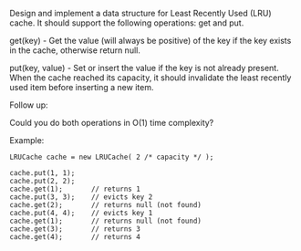 Design and implement a data structure for Least Recently Used (LRU) cache. It should support the following operations: get and put.

get(key) - Get the value (will always be positive) of the key if the key exists in the cache, otherwise return null.

put(key, value) - Set or insert the value if the key is not already present. When the cache reached its capacity, it should invalidate the least recently used item before inserting a new item.

Follow up:

Could you do both operations in O(1) time complexity?

Example:
```
LRUCache cache = new LRUCache( 2 /* capacity */ );

cache.put(1, 1);
cache.put(2, 2);
cache.get(1);       // returns 1
cache.put(3, 3);    // evicts key 2
cache.get(2);       // returns null (not found)
cache.put(4, 4);    // evicts key 1
cache.get(1);       // returns null (not found)
cache.get(3);       // returns 3
cache.get(4);       // returns 4
```
